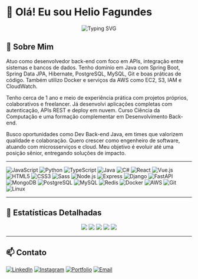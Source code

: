 # 👋 Olá! Eu sou Helio Fagundes

<div align="center">
  
  ![Typing SVG](https://readme-typing-svg.herokuapp.com/?font=Fira+Code&size=24&duration=3000&pause=1000&color=00D9FF&center=true&vCenter=true&width=600&lines=Desenvolvedor+Back-end;Apaixonado+por+Tecnologia;Sempre+Aprendendo+Algo+Novo!)
  
</div>

## 🚀 Sobre Mim

Atuo como desenvolvedor back-end com foco em APIs, integração entre sistemas e bancos de dados.
Tenho domínio em Java com Spring Boot, Spring Data JPA, Hibernate, PostgreSQL, MySQL, Git e boas práticas de código.
Também utilizo Docker e serviços da AWS como EC2, S3, IAM e CloudWatch.

Tenho cerca de 1 ano e meio de experiência prática com projetos próprios, colaborativos e freelancer.
Já desenvolvi aplicações completas com autenticação, APIs REST e deploy em nuvem.
Curso Ciência da Computação e uma formação complementar em Desenvolvimento Back-end.

Busco oportunidades como Dev Back-end Java, em times que valorizem qualidade e colaboração.
Quero crescer como engenheiro de software, atuando com microsserviços e cloud.
Meu objetivo é evoluir até uma posição sênior, entregando soluções de impacto.

---

<div align="inline">

![JavaScript](https://img.shields.io/badge/-JavaScript-F7DF1E?style=for-the-badge&logo=javascript&logoColor=black)
![Python](https://img.shields.io/badge/-Python-3776AB?style=for-the-badge&logo=python&logoColor=white)
![TypeScript](https://img.shields.io/badge/-TypeScript-3178C6?style=for-the-badge&logo=typescript&logoColor=white)
![Java](https://img.shields.io/badge/-Java-007396?style=for-the-badge&logo=java&logoColor=white)
![C#](https://img.shields.io/badge/-C%23-239120?style=for-the-badge&logo=c-sharp&logoColor=white)
![React](https://img.shields.io/badge/-React-61DAFB?style=for-the-badge&logo=react&logoColor=black)
![Vue.js](https://img.shields.io/badge/-Vue.js-4FC08D?style=for-the-badge&logo=vue.js&logoColor=white)
![HTML5](https://img.shields.io/badge/-HTML5-E34F26?style=for-the-badge&logo=html5&logoColor=white)
![CSS3](https://img.shields.io/badge/-CSS3-1572B6?style=for-the-badge&logo=css3&logoColor=white)
![Sass](https://img.shields.io/badge/-Sass-CC6699?style=for-the-badge&logo=sass&logoColor=white)
![Node.js](https://img.shields.io/badge/-Node.js-339933?style=for-the-badge&logo=node.js&logoColor=white)
![Express](https://img.shields.io/badge/-Express-000000?style=for-the-badge&logo=express&logoColor=white)
![Django](https://img.shields.io/badge/-Django-092E20?style=for-the-badge&logo=django&logoColor=white)
![FastAPI](https://img.shields.io/badge/-FastAPI-009688?style=for-the-badge&logo=fastapi&logoColor=white)
![MongoDB](https://img.shields.io/badge/-MongoDB-47A248?style=for-the-badge&logo=mongodb&logoColor=white)
![PostgreSQL](https://img.shields.io/badge/-PostgreSQL-336791?style=for-the-badge&logo=postgresql&logoColor=white)
![MySQL](https://img.shields.io/badge/-MySQL-4479A1?style=for-the-badge&logo=mysql&logoColor=white)
![Redis](https://img.shields.io/badge/-Redis-DC382D?style=for-the-badge&logo=redis&logoColor=white)
![Docker](https://img.shields.io/badge/-Docker-2496ED?style=for-the-badge&logo=docker&logoColor=white)
![AWS](https://img.shields.io/badge/-AWS-232F3E?style=for-the-badge&logo=amazon-aws&logoColor=white)
![Git](https://img.shields.io/badge/-Git-F05032?style=for-the-badge&logo=git&logoColor=white)
![Linux](https://img.shields.io/badge/-Linux-FCC624?style=for-the-badge&logo=linux&logoColor=black)

</div>

---

## 🎯 Estatísticas Detalhadas

<div align="center">
  <img src="https://github-profile-summary-cards.vercel.app/api/cards/profile-details?username=Helio-fagundes&theme=2077"/>
  <img src="https://github-profile-summary-cards.vercel.app/api/cards/repos-per-language?username=Helio-fagundes&theme=2077"/>
  <img src="https://github-profile-summary-cards.vercel.app/api/cards/most-commit-language?username=Helio-fagundes&theme=2077"/>
  <img src="https://github-profile-summary-cards.vercel.app/api/cards/stats?username=Helio-fagundes&theme=2077"/>
  <img src="https://github-profile-summary-cards.vercel.app/api/cards/productive-time?username=Helio-fagundes&theme=2077&utcOffset=-3"/>
</div>

---

## 📫 Contato

<div align="inline">
  
  [![LinkedIn](https://img.shields.io/badge/-LinkedIn-0077B5?style=for-the-badge&logo=linkedin&logoColor=white)](https://linkedin.com/in/helio-fagundes/)
  [![Instagram](https://img.shields.io/badge/-Instagram-E4405F?style=for-the-badge&logo=instagram&logoColor=white)](https://instagram.com/helio_fagundes.04/)
  [![Portfolio](https://img.shields.io/badge/-Portfolio-FF5722?style=for-the-badge&logo=google-chrome&logoColor=white)](https://codebyhelio.com/)
  [![Email](https://img.shields.io/badge/-Email-D14836?style=for-the-badge&logo=gmail&logoColor=white)](mailto:helio.fagundes.dev@gmail.com)
  
</div>
